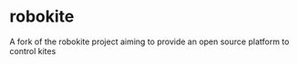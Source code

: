 robokite
========

A fork of the robokite project aiming to provide an open source platform to control kites
